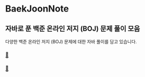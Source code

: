 # BaekJoonNote


## 자바로 푼 백준 온라인 저지 (BOJ) 문제 풀이 모음

다양한 백준 온라인 저지 (BOJ) 문제에 대한 자바 풀이를 담고 있습니다.

### [📝](https://www.acmicpc.net/)


### [🗿]([https://solved.ac/profile/axc5126](https://solved.ac/profile/axc5126))



